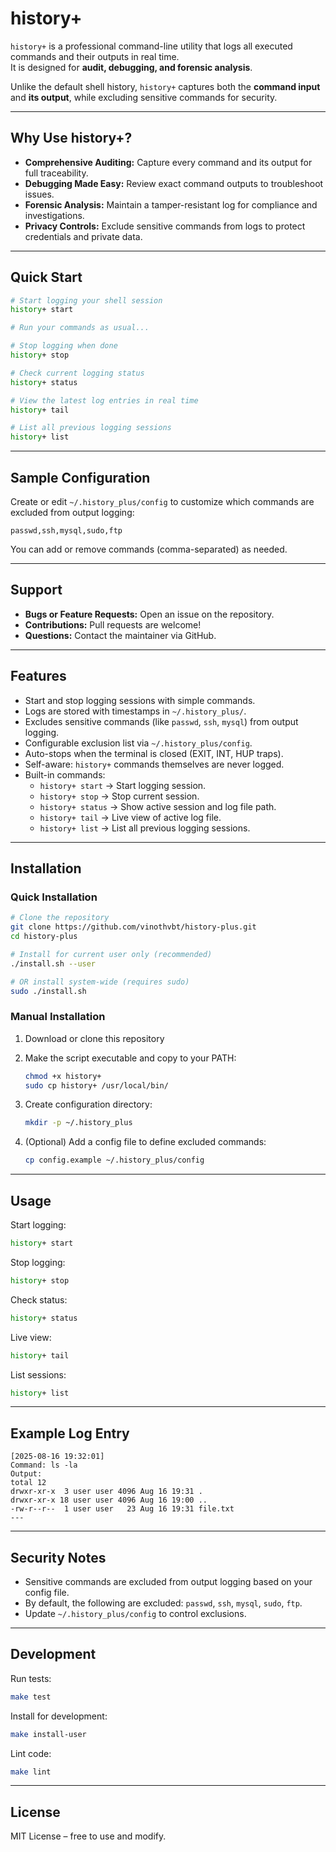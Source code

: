 # history+

`history+` is a professional command-line utility that logs all executed commands and their outputs in real time.  
It is designed for **audit, debugging, and forensic analysis**.  

Unlike the default shell history, `history+` captures both the **command input** and **its output**, while excluding sensitive commands for security.

---
## Why Use history+?

- **Comprehensive Auditing:** Capture every command and its output for full traceability.
- **Debugging Made Easy:** Review exact command outputs to troubleshoot issues.
- **Forensic Analysis:** Maintain a tamper-resistant log for compliance and investigations.
- **Privacy Controls:** Exclude sensitive commands from logs to protect credentials and private data.

---

## Quick Start

```bash
# Start logging your shell session
history+ start

# Run your commands as usual...

# Stop logging when done
history+ stop

# Check current logging status
history+ status

# View the latest log entries in real time
history+ tail

# List all previous logging sessions
history+ list
```

---

## Sample Configuration

Create or edit `~/.history_plus/config` to customize which commands are excluded from output logging:

```text
passwd,ssh,mysql,sudo,ftp
```

You can add or remove commands (comma-separated) as needed.

---

## Support

- **Bugs or Feature Requests:** Open an issue on the repository.
- **Contributions:** Pull requests are welcome!
- **Questions:** Contact the maintainer via GitHub.

---
## Features

- Start and stop logging sessions with simple commands.
- Logs are stored with timestamps in `~/.history_plus/`.
- Excludes sensitive commands (like `passwd`, `ssh`, `mysql`) from output logging.
- Configurable exclusion list via `~/.history_plus/config`.
- Auto-stops when the terminal is closed (EXIT, INT, HUP traps).
- Self-aware: `history+` commands themselves are never logged.
- Built-in commands:
  - `history+ start` → Start logging session.
  - `history+ stop` → Stop current session.
  - `history+ status` → Show active session and log file path.
  - `history+ tail` → Live view of active log file.
  - `history+ list` → List all previous logging sessions.

---

## Installation

### Quick Installation

```bash
# Clone the repository
git clone https://github.com/vinothvbt/history-plus.git
cd history-plus

# Install for current user only (recommended)
./install.sh --user

# OR install system-wide (requires sudo)
sudo ./install.sh
```

### Manual Installation

1. Download or clone this repository
2. Make the script executable and copy to your PATH:

   ```bash
   chmod +x history+
   sudo cp history+ /usr/local/bin/
   ```

3. Create configuration directory:

   ```bash
   mkdir -p ~/.history_plus
   ```

4. (Optional) Add a config file to define excluded commands:

   ```bash
   cp config.example ~/.history_plus/config
   ```

---

## Usage

Start logging:
```bash
history+ start
```

Stop logging:
```bash
history+ stop
```

Check status:
```bash
history+ status
```

Live view:
```bash
history+ tail
```

List sessions:
```bash
history+ list
```

---

## Example Log Entry

```
[2025-08-16 19:32:01]
Command: ls -la
Output:
total 12
drwxr-xr-x  3 user user 4096 Aug 16 19:31 .
drwxr-xr-x 18 user user 4096 Aug 16 19:00 ..
-rw-r--r--  1 user user   23 Aug 16 19:31 file.txt
---
```

---

## Security Notes

- Sensitive commands are excluded from output logging based on your config file.
- By default, the following are excluded: `passwd`, `ssh`, `mysql`, `sudo`, `ftp`.
- Update `~/.history_plus/config` to control exclusions.

---

## Development

Run tests:
```bash
make test
```

Install for development:
```bash
make install-user
```

Lint code:
```bash
make lint
```

---

## License

MIT License – free to use and modify.
